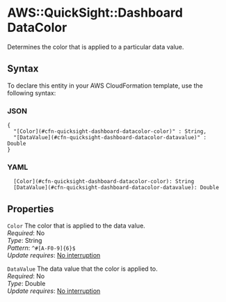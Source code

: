 # AWS::QuickSight::Dashboard DataColor<a name="aws-properties-quicksight-dashboard-datacolor"></a>

Determines the color that is applied to a particular data value\.

## Syntax<a name="aws-properties-quicksight-dashboard-datacolor-syntax"></a>

To declare this entity in your AWS CloudFormation template, use the following syntax:

### JSON<a name="aws-properties-quicksight-dashboard-datacolor-syntax.json"></a>

```
{
  "[Color](#cfn-quicksight-dashboard-datacolor-color)" : String,
  "[DataValue](#cfn-quicksight-dashboard-datacolor-datavalue)" : Double
}
```

### YAML<a name="aws-properties-quicksight-dashboard-datacolor-syntax.yaml"></a>

```
  [Color](#cfn-quicksight-dashboard-datacolor-color): String
  [DataValue](#cfn-quicksight-dashboard-datacolor-datavalue): Double
```

## Properties<a name="aws-properties-quicksight-dashboard-datacolor-properties"></a>

`Color` <a name="cfn-quicksight-dashboard-datacolor-color"></a>
The color that is applied to the data value\.  
_Required_: No  
_Type_: String  
_Pattern_: `^#[A-F0-9]{6}$`  
_Update requires_: [No interruption](https://docs.aws.amazon.com/AWSCloudFormation/latest/UserGuide/using-cfn-updating-stacks-update-behaviors.html#update-no-interrupt)

`DataValue` <a name="cfn-quicksight-dashboard-datacolor-datavalue"></a>
The data value that the color is applied to\.  
_Required_: No  
_Type_: Double  
_Update requires_: [No interruption](https://docs.aws.amazon.com/AWSCloudFormation/latest/UserGuide/using-cfn-updating-stacks-update-behaviors.html#update-no-interrupt)
